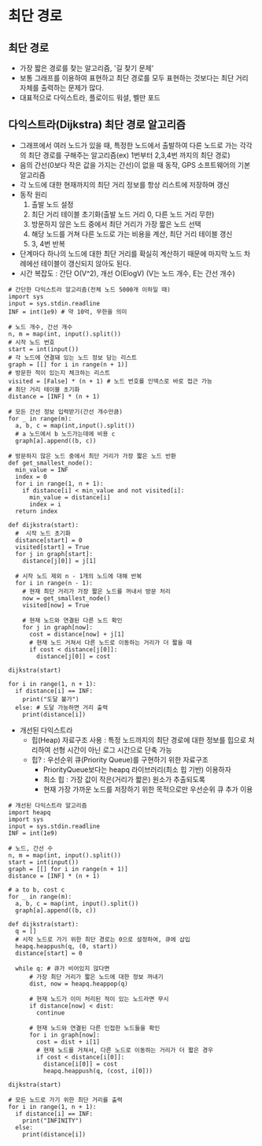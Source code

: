 # 최단 경로

## 최단 경로

- 가장 짧은 경로를 찾는 알고리즘, '길 찾기 문제'
- 보통 그래프를 이용하여 표현하고 최단 경로를 모두 표현하는 것보다는 최단 거리 자체를 출력하는 문제가 많다.
- 대표적으로 다익스트라, 플로이드 워셜, 벨만 포드

## 다익스트라(Dijkstra) 최단 경로 알고리즘

- 그래프에서 여러 노드가 있을 때, 특정한 노드에서 출발하여 다른 노드로 가는 각각의 최단 경로를 구해주는 알고리즘(ex) 1번부터 2,3,4번 까지의 최단 경로)
- 음의 간선(0보다 작은 값을 가지는 간선)이 없을 때 동작, GPS 소프트웨어의 기본 알고리즘
- 각 노드에 대한 현재까지의 최단 거리 정보를 항상 리스트에 저장하며 갱신
- 동작 원리
  1. 출발 노드 설정
  2. 최단 거리 테이블 초기화(출발 노드 거리 0, 다른 노드 거리 무한)
  3. 방문하지 않은 노드 중에서 최단 거리가 가장 짧은 노드 선택
  4. 해당 노드를 거쳐 다른 노드로 가는 비용을 계산, 최단 거리 테이블 갱신
  5. 3, 4번 반복
- 단계마다 하나의 노드에 대한 최단 거리를 확실히 계산하기 때문에 마지막 노드 차례에선 테이블이 갱신되지 않아도 된다.
- 시간 복잡도 : 간단 O(V^2), 개선 O(ElogV) (V는 노드 개수, E는 간선 개수)

```
# 간단한 다익스트라 알고리즘(전체 노드 5000개 이하일 때)
import sys
input = sys.stdin.readline
INF = int(1e9) # 약 10억, 무한을 의미

# 노드 개수, 간선 개수
n, m = map(int, input().split())
# 시작 노드 번호
start = int(input())
# 각 노드에 연결돼 있는 노드 정보 담는 리스트
graph = [[] for i in range(n + 1)]
# 방문한 적이 있는지 체크하는 리스트
visited = [False] * (n + 1) # 노드 번호를 인덱스로 바로 접근 가능
# 최단 거리 테이블 초기화
distance = [INF] * (n + 1)

# 모든 간선 정보 입력받기(간선 개수만큼)
for _ in range(m):
  a, b, c = map(int,input().split())
  # a 노드에서 b 노드가는데에 비용 c
  graph[a].append((b, c))

# 방문하지 않은 노드 중에서 최단 거리가 가장 짧은 노드 반환
def get_smallest_node():
  min_value = INF
  index = 0
  for i in range(1, n + 1):
    if distance[i] < min_value and not visited[i]:
      min_value = distance[i]
      index = i
  return index

def dijkstra(start):
  #  시작 노드 초기화
  distance[start] = 0
  visited[start] = True
  for j in graph[start]:
    distance[j[0]] = j[1]

  # 시작 노드 제외 n - 1개의 노드에 대해 반복
  for i in range(n - 1):
    # 현재 최단 거리가 가장 짧은 노드를 꺼내서 방문 처리
    now = get_smallest_node()
    visited[now] = True

    # 현재 노드와 연결된 다른 노드 확인
    for j in graph[now]:
      cost = distance[now] + j[1]
      # 현재 노드 거쳐서 다른 노드로 이동하는 거리가 더 짧을 때
      if cost < distance[j[0]]:
        distance[j[0]] = cost

dijkstra(start)

for i in range(1, n + 1):
  if distance[i] == INF:
    print("도달 불가")
  else: # 도달 가능하면 거리 출력
    print(distance[i])
```

- 개선된 다익스트라
  - 힙(Heap) 자료구조 사용 : 특정 노드까지의 최단 경로에 대한 정보를 힙으로 처리하여 선형 시간이 아닌 로그 시간으로 단축 가능
  - 힙? : 우선순위 큐(Priority Queue)를 구현하기 위한 자료구조
    - PriorityQueue보다는 heapq 라이브러리(최소 힙 기반) 이용하자
    - 최소 힙 : 가장 값이 작은(거리가 짧은) 원소가 추출되도록
    - 현재 가장 가까운 노드를 저장하기 위한 목적으로만 우선순위 큐 추가 이용

```
# 개선된 다익스트라 알고리즘
import heapq
import sys
input = sys.stdin.readline
INF = int(1e9)

# 노드, 간선 수
n, m = map(int, input().split())
start = int(input())
graph = [[] for i in range(n + 1)]
distance = [INF] * (n + 1)

# a to b, cost c
for _ in range(m):
  a, b, c = map(int, input().split())
  graph[a].append((b, c))

def dijkstra(start):
  q = []
  # 시작 노드로 가기 위한 최단 경로는 0으로 설정하여, 큐에 삽입
  heapq.heappush(q, (0, start))
  distance[start] = 0

  while q: # 큐가 비어있지 않다면
      # 가장 최단 거리가 짧은 노드에 대한 정보 꺼내기
      dist, now = heapq.heappop(q)

      # 현재 노드가 이미 처리된 적이 있는 노드라면 무시
      if distance[now] < dist:
        continue

      # 현재 노드와 연결된 다른 인접한 노드들을 확인
      for i in graph[now]:
        cost = dist + i[1]
        # 현재 노드를 거쳐서, 다른 노드로 이동하는 거리가 더 짧은 경우
        if cost < distance[i[0]]:
          distance[i[0]] = cost
          heapq.heappush(q, (cost, i[0]))

dijkstra(start)

# 모든 노드로 가기 위한 최단 거리를 출력
for i in range(1, n + 1):
  if distance[i] == INF:
    print("INFINITY")
  else:
    print(distance[i])
```
